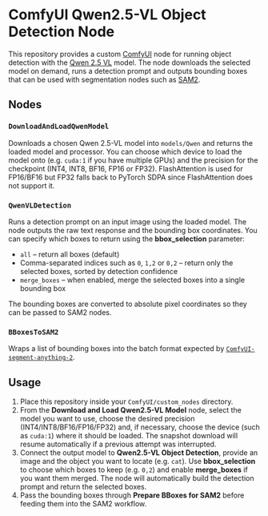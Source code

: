 # ComfyUI Qwen2.5-VL Object Detection Node

This repository provides a custom [ComfyUI](https://github.com/comfyanonymous/ComfyUI) node for running object detection with the [Qwen 2.5 VL](https://github.com/QwenLM/Qwen2.5-VL) model. The node downloads the selected model on demand, runs a detection prompt and outputs bounding boxes that can be used with segmentation nodes such as [SAM2](https://github.com/kijai/ComfyUI-segment-anything-2).

## Nodes

### `DownloadAndLoadQwenModel`
Downloads a chosen Qwen 2.5-VL model into `models/Qwen` and returns the loaded model and processor. You can choose which device to load the model onto (e.g. `cuda:1` if you have multiple GPUs) and the precision for the checkpoint (INT4, INT8, BF16, FP16 or FP32).  FlashAttention is used for FP16/BF16 but FP32 falls back to PyTorch SDPA since FlashAttention does not support it.

### `QwenVLDetection`
Runs a detection prompt on an input image using the loaded model. The node outputs the raw text response and the bounding box coordinates. You can specify which boxes to return using the **bbox_selection** parameter:

- `all` – return all boxes (default)
- Comma-separated indices such as `0`, `1,2` or `0,2` – return only the selected boxes, sorted by detection confidence
- `merge_boxes` – when enabled, merge the selected boxes into a single bounding box

The bounding boxes are converted to absolute pixel coordinates so they can be passed to SAM2 nodes.

### `BBoxesToSAM2`
Wraps a list of bounding boxes into the batch format expected by
[`ComfyUI-segment-anything-2`](https://github.com/kijai/ComfyUI-segment-anything-2).

## Usage
1. Place this repository inside your `ComfyUI/custom_nodes` directory.
2. From the **Download and Load Qwen2.5-VL Model** node, select the model you want to use, choose the desired precision (INT4/INT8/BF16/FP16/FP32) and, if necessary, choose the device (such as `cuda:1`) where it should be loaded. The snapshot download will resume automatically if a previous attempt was interrupted.
3. Connect the output model to **Qwen2.5-VL Object Detection**, provide an image and the object you want to locate (e.g. `cat`). Use **bbox_selection** to choose which boxes to keep (e.g. `0,2`) and enable **merge_boxes** if you want them merged. The node will automatically build the detection prompt and return the selected boxes.
4. Pass the bounding boxes through **Prepare BBoxes for SAM2** before feeding them into the SAM2 workflow.
